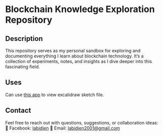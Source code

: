 # Blockchain Knowledge Exploration Repository

## Description
This repository serves as my personal sandbox for exploring and documenting everything I learn about blockchain technology. It’s a collection of experiments, notes, and insights as I dive deeper into this fascinating field.

## Uses
Can use [this app](https://obsidian.md/) to view excalidraw sketch file.

## Contact
Feel free to reach out with questions, suggestions, or collaboration ideas:  
📘 Facebook: [labidien](https://www.facebook.com/labidien)
📧 Email: labidien2001@gmail.com
